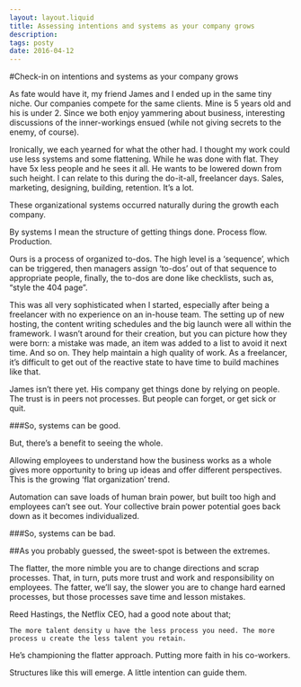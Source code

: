 ```yaml
---
layout: layout.liquid
title: Assessing intentions and systems as your company grows
description: 
tags: posty
date: 2016-04-12
---
```


#Check-in on intentions and systems as your company grows

As fate would have it, my friend James and I ended up in the same tiny niche. Our companies compete for the same clients. Mine is 5 years old and his is under 2. Since we both enjoy yammering about business, interesting discussions of the inner-workings ensued (while not giving secrets to the enemy, of course).

Ironically, we each yearned for what the other had. I thought my work could use less systems and some flattening. While he was done with flat. They have 5x less people and he sees it all. He wants to be lowered down from such height. I can relate to this during the do-it-all, freelancer days. Sales, marketing, designing, building, retention. It’s a lot.

These organizational systems occurred naturally during the growth each company.

<aside>By systems I mean the structure of getting things done. Process flow. Production.</aside>

Ours is a process of organized to-dos. The high level is a ‘sequence’, which can be triggered, then managers assign ‘to-dos’ out of that sequence to appropriate people, finally, the to-dos are done like checklists, such as, “style the 404 page”.

This was all very sophisticated when I started, especially after being a freelancer with no experience on an in-house team. The setting up of new hosting, the content writing schedules and the big launch were all within the framework. I wasn’t around for their creation, but you can picture how they were born: a mistake was made, an item was added to a list to avoid it next time. And so on. They help maintain a high quality of work. As a freelancer, it’s difficult to get out of the reactive state to have time to build machines like that.

James isn’t there yet. His company get things done by relying on people. The trust is in peers not processes. But people can forget, or get sick or quit.

###So, systems can be good.

 
But, there’s a benefit to seeing the whole.

Allowing employees to understand how the business works as a whole gives more opportunity to bring up ideas and offer different perspectives. This is the growing ‘flat organization’ trend.

Automation can save loads of human brain power, but built too high and employees can’t see out. Your collective brain power potential goes back down as it becomes individualized.

###So, systems can be bad.

 
##As you probably guessed, the sweet-spot is between the extremes.

The flatter, the more nimble you are to change directions and scrap processes. That, in turn, puts more trust and work and responsibility on employees. The fatter, we’ll say, the slower you are to change hard earned processes, but those processes save time and lesson mistakes.

Reed Hastings, the Netflix CEO, had a good note about that;

    The more talent density u have the less process you need. The more process u create the less talent you retain.

He’s championing the flatter approach. Putting more faith in his co-workers.

Structures like this will emerge. A little intention can guide them.
